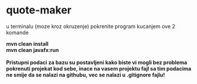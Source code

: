 # quote-maker
<p> u terminalu (moze kroz okruzenje) pokrenite program kucanjem ove 2 komande</p>
<b>mvn clean install</b>
<br>
<b>mvn clean javafx:run</b>
<br>
<br>
<b>Pristupni podaci za bazu su postavljeni kako biste vi mogli bez problema pokrenuti projekat kod sebe, inace na vasem projektu fajl sa tim podacima ne smije da se nalazi na githubu, vec se nalazi u .gitignore fajlu!</b>
